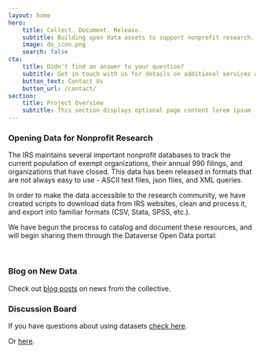 ```yaml
---
layout: home
hero:
    title: Collect. Document. Release. 
    subtitle: Building open data assets to support nonprofit research.
    image: ds_icon.png
    search: false
cta:
    title: Didn't find an answer to your question?
    subtitle: Get in touch with us for details on additional services and custom work pricing
    button_text: Contact Us   
    button_url: /contact/  
section:
    title: Project Overview
    subtitle: This section displays optional page content lorem ipsum
---
```



### Opening Data for Nonprofit Research

The IRS maintains several important nonprofit databases to track the current population of exempt organizations, their annual 990 filings, and organizations that have closed. This data has been released in formats that are not always easy to use - ASCII text files, json files, and XML queries. 

In order to make the data accessible to the research community, we have created scripts to download data from IRS websites, clean and process it, and export into familiar formats (CSV, Stata, SPSS, etc.).

We have begun the process to catalog and document these resources, and will begin sharing them through the Dataverse Open Data portal:

<br>

### Blog on New Data

Check out [blog posts](/news/) on news from the collective.


### Discussion Board

If you have questions about using datasets [check here](q_and_a.md).

Or [here](test.html).



